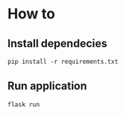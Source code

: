 # How to
## Install dependecies
```pip install -r requirements.txt```

## Run application
``` flask run ```
